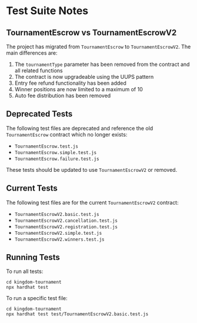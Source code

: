 # Test Suite Notes

## TournamentEscrow vs TournamentEscrowV2

The project has migrated from `TournamentEscrow` to `TournamentEscrowV2`. The main differences are:

1. The `tournamentType` parameter has been removed from the contract and all related functions
2. The contract is now upgradeable using the UUPS pattern
3. Entry fee refund functionality has been added
4. Winner positions are now limited to a maximum of 10
5. Auto fee distribution has been removed

## Deprecated Tests

The following test files are deprecated and reference the old `TournamentEscrow` contract which no longer exists:

- `TournamentEscrow.test.js`
- `TournamentEscrow.simple.test.js`
- `TournamentEscrow.failure.test.js`

These tests should be updated to use `TournamentEscrowV2` or removed.

## Current Tests

The following test files are for the current `TournamentEscrowV2` contract:

- `TournamentEscrowV2.basic.test.js`
- `TournamentEscrowV2.cancellation.test.js`
- `TournamentEscrowV2.registration.test.js`
- `TournamentEscrowV2.simple.test.js`
- `TournamentEscrowV2.winners.test.js`

## Running Tests

To run all tests:

```
cd kingdom-tournament
npx hardhat test
```

To run a specific test file:

```
cd kingdom-tournament
npx hardhat test test/TournamentEscrowV2.basic.test.js
```
